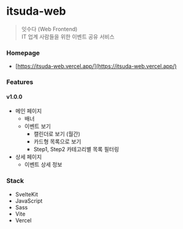 # itsuda-web
> 잇수다 (Web Frontend)   
> IT 업계 사람들을 위한 이벤트 공유 서비스

### Homepage
- [https://itsuda-web.vercel.app/](https://itsuda-web.vercel.app/)

### Features
#### v1.0.0
- 메인 페이지
  - 배너
  - 이벤트 보기
    - 캘린더로 보기 (월간)
    - 카드형 목록으로 보기
    - Step1, Step2 카테고리별 목록 필터링
- 상세 페이지
  - 이벤트 상세 정보

### Stack
- SvelteKit
- JavaScript
- Sass
- Vite
- Vercel
